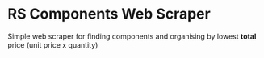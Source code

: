 # RS Components Web Scraper
Simple web scraper for finding components and organising by lowest __total__ price (unit price x quantity)

